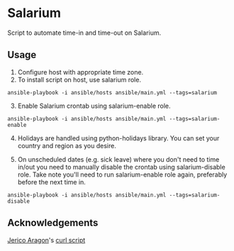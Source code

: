 # Salarium 

Script to automate time-in and time-out on Salarium.

## Usage

1. Configure host with appropriate time zone.
2. To install script on host, use salarium role.

```
ansible-playbook -i ansible/hosts ansible/main.yml --tags=salarium
```

3. Enable Salarium crontab using salarium-enable role.

```
ansible-playbook -i ansible/hosts ansible/main.yml --tags=salarium-enable
```

4. Holidays are handled using python-holidays library. You can set your country and region as you desire. 

5. On unscheduled dates (e.g. sick leave) where you don't need to time in/out you need to manually disable the crontab using salarium-disable role. Take note you'll need to run salarium-enable role again, preferably before the next time in.

```
ansible-playbook -i ansible/hosts ansible/main.yml --tags=salarium-disable
```

## Acknowledgements

[Jerico Aragon](https://github.com/jerico)'s [curl script](https://gist.github.com/jerico/a9e0272176028f53d9615f3bb745a134)